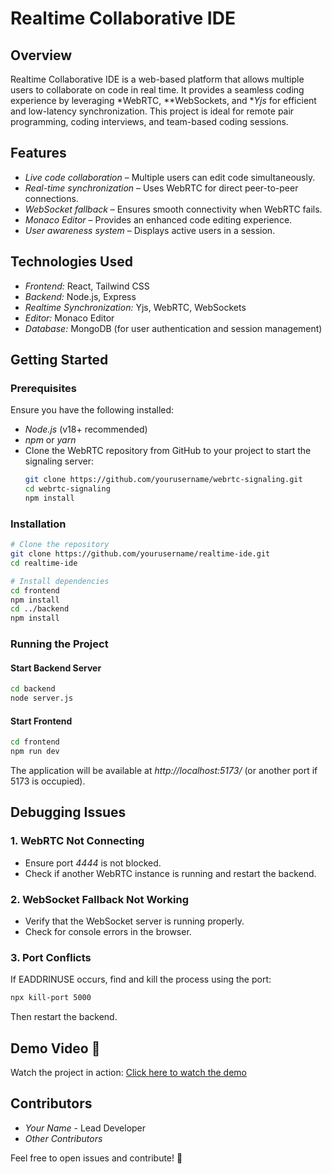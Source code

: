 # Realtime Collaborative IDE

## Overview
Realtime Collaborative IDE is a web-based platform that allows multiple users to collaborate on code in real time. It provides a seamless coding experience by leveraging *WebRTC, **WebSockets, and **Yjs* for efficient and low-latency synchronization. This project is ideal for remote pair programming, coding interviews, and team-based coding sessions.

## Features
- *Live code collaboration* – Multiple users can edit code simultaneously.
- *Real-time synchronization* – Uses WebRTC for direct peer-to-peer connections.
- *WebSocket fallback* – Ensures smooth connectivity when WebRTC fails.
- *Monaco Editor* – Provides an enhanced code editing experience.
- *User awareness system* – Displays active users in a session.

## Technologies Used
- *Frontend:* React, Tailwind CSS
- *Backend:* Node.js, Express
- *Realtime Synchronization:* Yjs, WebRTC, WebSockets
- *Editor:* Monaco Editor
- *Database:* MongoDB (for user authentication and session management)

## Getting Started
### Prerequisites
Ensure you have the following installed:
- *Node.js* (v18+ recommended)
- *npm* or *yarn*
- Clone the WebRTC repository from GitHub to your project to start the signaling server:
  ```sh
  git clone https://github.com/yourusername/webrtc-signaling.git
  cd webrtc-signaling
  npm install
  ```

### Installation
```sh
# Clone the repository
git clone https://github.com/yourusername/realtime-ide.git
cd realtime-ide

# Install dependencies
cd frontend
npm install
cd ../backend
npm install
```

### Running the Project
#### Start Backend Server
```sh
cd backend
node server.js
```

#### Start Frontend
```sh
cd frontend
npm run dev
```

The application will be available at *http://localhost:5173/* (or another port if 5173 is occupied).

## Debugging Issues
### 1. WebRTC Not Connecting
- Ensure port *4444* is not blocked.
- Check if another WebRTC instance is running and restart the backend.

### 2. WebSocket Fallback Not Working
- Verify that the WebSocket server is running properly.
- Check for console errors in the browser.

### 3. Port Conflicts
If EADDRINUSE occurs, find and kill the process using the port:
```sh
npx kill-port 5000
```
Then restart the backend.

## Demo Video 🎥
Watch the project in action: [Click here to watch the demo](https://your-video-link.com)

## Contributors
- *Your Name* - Lead Developer
- *Other Contributors*

Feel free to open issues and contribute! 🚀

